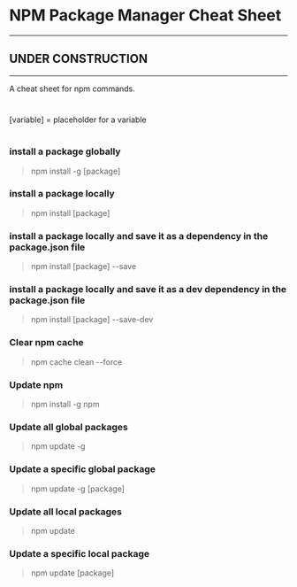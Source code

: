 # NPM Package Manager Cheat Sheet

---
## **UNDER CONSTRUCTION**
---

A cheat sheet for npm commands.

#

[variable] = placeholder for a variable

#

### install a package globally

> npm install -g [package]

### install a package locally

> npm install [package]

### install a package locally and save it as a dependency in the package.json file

> npm install [package] --save

### install a package locally and save it as a dev dependency in the package.json file

> npm install [package] --save-dev

### Clear npm cache

> npm cache clean --force

### Update npm

> npm install -g npm

### Update all global packages

> npm update -g

### Update a specific global package

> npm update -g [package]

### Update all local packages

> npm update

### Update a specific local package

> npm update [package]
